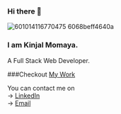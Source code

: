 ### Hi there 👋

![601014116770475 6068beff4640a](https://user-images.githubusercontent.com/118278010/232540041-6e79a69d-80b2-40a5-b878-e4abcbb12f64.gif)
<br>

### I am Kinjal Momaya. 
A Full Stack Web Developer.

###Checkout [My Work](https://kini99.github.io/)

You can contact me on
<br>
-> [LinkedIn](https://www.linkedin.com/in/kinjal-momaya-73b124126)
<br>
-> [Email](kinjalmomaya99@gmail.com)



